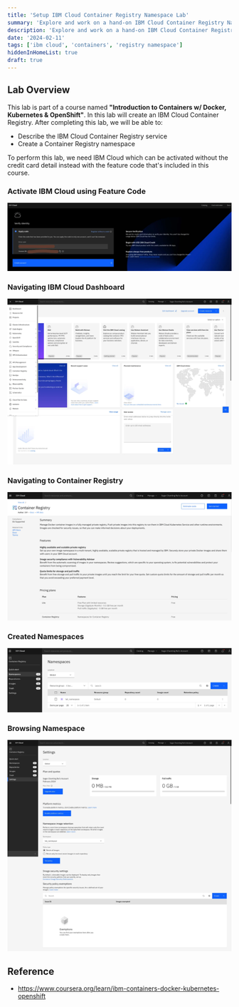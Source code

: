 ```yaml
---
title: 'Setup IBM Cloud Container Registry Namespace Lab'
summary: 'Explore and work on a hand-on IBM Cloud Container Registry Namespace lab'
description: 'Explore and work on a hand-on IBM Cloud Container Registry Namespace lab'
date: '2024-02-11'
tags: ['ibm cloud', 'containers', 'registry namespace']
hiddenInHomeList: true
draft: true
---
```


## Lab Overview

This lab is part of a course named **"Introduction to Containers w/ Docker, Kubernetes & OpenShift"**. In this lab will create an IBM Cloud Container Registry. After completing this lab, we will be able to:

- Describe the IBM Cloud Container Registry service
- Create a Container Registry namespace

To perform this lab, we need IBM Cloud which can be activated without the credit card detail instead with the feature code that's included in this course.

### Activate IBM Cloud using Feature Code

![IBM Cloud Verify Trial Code](img/verifying-trial-code.webp)

### Navigating IBM Cloud Dashboard

![Navigating IBM Cloud Dashboard](img/dashboard.webp)

### Navigating to Container Registry

![Container Registry](img/container-registry.webp)

### Created Namespaces

![Namespaces](img/created-namespace.webp)

### Browsing Namespace

![Browsing Namespace](img/browsing-namepspace.webp)

## Reference

- <https://www.coursera.org/learn/ibm-containers-docker-kubernetes-openshift>
